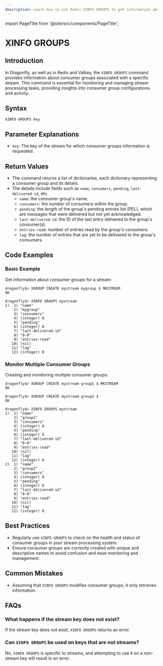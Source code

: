 ```yaml
---
description: Learn how to use Redis XINFO GROUPS to get information about consumer groups of a stream.
---
```


import PageTitle from '@site/src/components/PageTitle';

# XINFO GROUPS

<PageTitle title="Redis XINFO GROUPS Command (Documentation) | Dragonfly" />

## Introduction

In Dragonfly, as well as in Redis and Valkey, the `XINFO GROUPS` command provides information about consumer groups associated with a specific stream.
This command is essential for monitoring and managing stream processing tasks, providing insights into consumer group configurations and activity.

## Syntax

```shell
XINFO GROUPS key
```

## Parameter Explanations

- `key`: The key of the stream for which consumer groups information is requested.

## Return Values

- The command returns a list of dictionaries, each dictionary representing a consumer group and its details.
- The details include fields such as `name`, `consumers`, `pending`, `last-delivered-id`, etc.
  - `name`: the consumer group's name.
  - `consumers`: the number of consumers within the group.
  - `pending`: the length of the group's pending entries list (PEL), which are messages that were delivered but not yet acknowledged.
  - `last-delivered-id`: the ID of the last entry delivered to the group's consumer(s).
  - `entries-read`: number of entries read by the group's consumers.
  - `lag`: the number of entries that are yet to be delivered to the group's consumers.

## Code Examples

### Basic Example

Get information about consumer groups for a stream:

```shell
dragonfly$> XGROUP CREATE mystream mygroup $ MKSTREAM
OK

dragonfly$> XINFO GROUPS mystream
1)  1) "name"
    2) "mygroup"
    3) "consumers"
    4) (integer) 0
    5) "pending"
    6) (integer) 0
    7) "last-delivered-id"
    8) "0-0"
    9) "entries-read"
   10) (nil)
   11) "lag"
   12) (integer) 0
```

### Monitor Multiple Consumer Groups

Creating and monitoring multiple consumer groups:

```shell
dragonfly$> XGROUP CREATE mystream group1 $ MKSTREAM
OK

dragonfly$> XGROUP CREATE mystream group2 $
OK

dragonfly$> XINFO GROUPS mystream
1)  1) "name"
    2) "group1"
    3) "consumers"
    4) (integer) 0
    5) "pending"
    6) (integer) 0
    7) "last-delivered-id"
    8) "0-0"
    9) "entries-read"
   10) (nil)
   11) "lag"
   12) (integer) 0
2)  1) "name"
    2) "group2"
    3) "consumers"
    4) (integer) 0
    5) "pending"
    6) (integer) 0
    7) "last-delivered-id"
    8) "0-0"
    9) "entries-read"
   10) (nil)
   11) "lag"
   12) (integer) 0
```

## Best Practices

- Regularly use `XINFO GROUPS` to check on the health and status of consumer groups in your stream processing system.
- Ensure consumer groups are correctly created with unique and descriptive names to avoid confusion and ease monitoring and management.

## Common Mistakes

- Assuming that `XINFO GROUPS` modifies consumer groups; it only retrieves information.

## FAQs

### What happens if the stream key does not exist?

If the stream key does not exist, `XINFO GROUPS` returns an error.

### Can `XINFO GROUPS` be used on keys that are not streams?

No, `XINFO GROUPS` is specific to streams, and attempting to use it on a non-stream key will result in an error.
